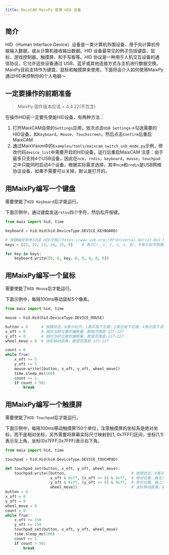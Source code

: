 ```yaml
---
title: MaixCAM MaixPy 使用 HID 设备
---
```


## 简介

HID（Human Interface Device）设备是一类计算机外围设备，用于向计算机传输输入数据，或从计算机接收输出数据。HID 设备最常见的例子包括键盘、鼠标、游戏控制器、触摸屏、和手写板等。HID 协议是一种用于人机交互设备的通信协议，它允许这些设备通过 USB、蓝牙或其他连接方式与主机进行数据交换。MaixPy目前支持作为键盘、鼠标和触摸屏来使用，下面将会介入如何使用MaixPy通过HID来控制你的个人电脑～

## 一定要操作的前期准备

> MaixPy 固件版本应该 > 4.4.22(不包含)

在操作HID前一定要先使能HID设备，有两种方法：
1. 打开MaixCAM自带的`Settings`应用，依次点击`USB Settings`->勾选需要的HID设备，如`Keyboard`、`Mouse`、`Touchscreen`，然后点击`Confirm`后重启MaixCAM
2. 通过MaixVision中的`Examples/tools/maixcam_switch_usb_mode.py`示例，修改代码`device_list`中需要开启的HID设备，运行后重启MaixCAM
注意：由于最多只支持4个USB设备，因此在`ncm`，`rndis`，`keyboard`，`mouse`，`touchpad`之中只能同时启动4个设备，根据实际需求选择，其中`ncm`和`rndis`是USB网络协议设备，如果不需要可以关掉，默认是打开的。

## 用MaixPy编写一个键盘

需要使能了`HID Keyboard`后才能运行。

下面示例中，通过键盘发送`rstuv`四个字符，然后松开按键。

```python
from maix import hid, time

keyboard = hid.Hid(hid.DeviceType.DEVICE_KEYBOARD)

# 按键编号参考[USB HID文档](https://www.usb.org))的"Universal Serial Bus HID Usage Tables"部分
keys = [21, 22, 23, 24, 25, 0]    # 表示[r, s, t, u, v, 0], 0表示松开按键

for key in keys:
    keyboard.write([0, 0, key, 0, 0, 0, 0, 0])

```

## 用MaixPy编写一个鼠标

需要使能了`HID Mouse`后才能运行。

下面示例中，每隔100ms移动鼠标5个像素。

```python
from maix import hid, time

mouse = hid.Hid(hid.DeviceType.DEVICE_MOUSE)

button = 0      # 按键状态，0表示松开，1表示按下左键，2表示按下右键，4表示按下滚轮键
x_oft = 0       # 相对当前位置的偏移量，数值范围是-127~127
y_oft = 0       # 相对当前位置的偏移量，数值范围是-127~127
wheel_move = 0  # 滚轮移动距离，数值范围是-127~127

count = 0
while True:
    x_oft += 5
    y_oft += 5
    mouse.write([button, x_oft, y_oft, wheel_move])
    time.sleep_ms(100)
    count += 1
    if count > 50:
        break
```

## 用MaixPy编写一个触摸屏

需要使能了`HID Touchpad`后才能运行。

下面示例中，每隔100ms移动触摸屏150个单位，注意触摸屏的坐标系是绝对坐标，而不是相对坐标，另外需要将屏幕实际尺寸映射到[1, 0x7FFF]区间，坐标(1,1)表示左上角，坐标(0x7FFF,0x7FFF)表示右下角。

```python
from maix import hid, time

touchpad = hid.Hid(hid.DeviceType.DEVICE_TOUCHPAD)

def touchpad_set(button, x_oft, y_oft, wheel_move):
    touchpad.write([button,                             # 按键状态，0表示松开，1表示按下左键，2表示按下右键，4表示按下滚轮键
                    x_oft & 0xff, (x_oft >> 8) & 0xff,  # 绝对位置，最左为1, 最右为0x7fff，0表示不操作，数值范围是0～0x7fff
                    y_oft & 0xff, (y_oft >> 8) & 0xff,  # 绝对位置，最上为1, 最下为0x7fff，0表示不操作，数值范围是0～0x7fff
                    wheel_move])                        # 滚轮移动距离，数值范围是-127~127
button = 0
x_oft = 0
y_oft = 0
wheel_move = 0
count = 0
while True:
    x_oft += 150
    y_oft += 150
    touchpad_set(button, x_oft, y_oft, wheel_move)
    time.sleep_ms(100)
    count += 1
    if count > 50:
        break
```
